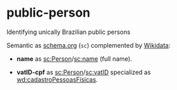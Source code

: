 # public-person
Identifying unically Brazilian public persons

Semantic as [schema.org](http://schema.org/docs/schemas.html) (`sc`) complemented by [Wikidata]():

* **name** as [sc:Person](https://schema.org/Person)/[sc:name](https://schema.org/name) (full name).

* **vatID-cpf** as [sc:Person](https://schema.org/Person)/[sc:vatID](https://schema.org/vatID) specialized as [wd:cadastroPessoasFísicas](https://www.wikidata.org/wiki/Q5016244).
